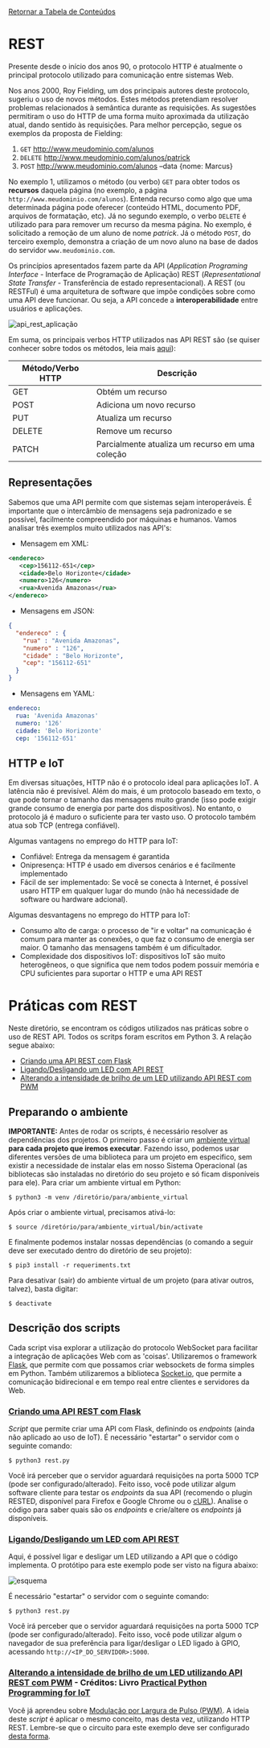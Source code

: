 [Retornar a Tabela de Conteúdos](./)
# REST
Presente desde o início dos anos 90, o protocolo HTTP é atualmente o principal protocolo utilizado para comunicação entre sistemas Web.

Nos anos 2000, Roy Fielding, um dos principais autores deste protocolo, sugeriu o uso de novos métodos. Estes métodos pretendiam resolver problemas relacionados à semântica durante as requisições. As sugestões permitiram o uso do HTTP de uma forma muito aproximada da utilização atual, dando sentido às requisições. Para melhor percepção, segue os exemplos da proposta de Fielding:
1. ```GET``` http://www.meudominio.com/alunos
2. ```DELETE``` http://www.meudominio.com/alunos/patrick
3. ```POST``` http://www.meudominio.com/alunos –data {nome: Marcus}

No exemplo 1, utilizamos o método (ou verbo) ```GET``` para obter todos os **recursos** daquela página (no exemplo, a página ```http://www.meudominio.com/alunos```). Entenda recurso como algo que uma determinada página pode oferecer (conteúdo HTML, documento PDF, arquivos de formatação, etc). Já no segundo exemplo, o verbo ```DELETE``` é utilizado para para remover um recurso da mesma página. No exemplo, é solicitado a remoção de um aluno de nome *patrick*. Já o método ```POST```, do terceiro exemplo, demonstra a criação de um novo aluno na base de dados do servidor ```www.meudominio.com```.

Os princípios apresentados fazem parte da API (*Application Programing Interface* - Interface de Programação de Aplicação) REST (*Representational State Transfer* - Transferência de estado representacional). A REST (ou RESTFul) é uma arquitetura de software que impõe condições sobre como uma API deve funcionar. Ou seja, a API concede a **interoperabilidade** entre usuários e aplicações.

![api_rest_aplicação](https://raw.githubusercontent.com/mvscti/GTI04015-COMPUTACAO_EM_NUVEM_E_IOT_I/main/REST/1623804399333.png)

Em suma, os principais verbos HTTP utilizados nas API REST são (se quiser conhecer sobre todos os métodos, leia mais [aqui](https://developer.mozilla.org/pt-BR/docs/Web/HTTP/Methods)):

| Método/Verbo HTTP| Descrição |
| -------- | ------- |
| GET | Obtém um recurso |
| POST | Adiciona um novo recurso |
|PUT | Atualiza um recurso |
|DELETE | Remove um recurso |
|PATCH | Parcialmente atualiza um recurso em uma coleção |

## Representações
Sabemos que uma API permite com que sistemas sejam  interoperáveis. É importante que o intercâmbio de mensagens seja padronizado e se possível, facilmente compreendido por máquinas e humanos. Vamos analisar três exemplos muito utilizados nas API's:

* Mensagem em XML:
```xml
<endereco>
   <cep>156112-651</cep>
   <cidade>Belo Horizonte</cidade>
   <numero>126</numero>
   <rua>Avenida Amazonas</rua>
</endereco>
```
* Mensagens em JSON:
```json
{
  "endereco" : {
    "rua" : "Avenida Amazonas",
    "numero" : "126",
    "cidade" : "Belo Horizonte",
    "cep": "156112-651" 
  }
}
```
* Mensagens em YAML:
```yaml
endereco:
  rua: 'Avenida Amazonas'
  numero: '126'
  cidade: 'Belo Horizonte'
  cep: '156112-651'
```

## HTTP e IoT
Em diversas situações, HTTP não é o protocolo ideal para aplicações IoT. A latência não é previsível. Além do mais, é um protocolo baseado em texto, o que pode tornar o tamanho das mensagens muito grande (isso pode exigir grande consumo de energia por parte dos dispositivos). No entanto, o protocolo já é maduro o suficiente para ter vasto uso. O protocolo também atua sob TCP (entrega confiável).

Algumas vantagens no emprego do HTTP para IoT:
* Confiável: Entrega da mensagem é garantida
* Onipresença: HTTP é usado em diversos cenários e é facilmente implementado
* Fácil de ser implementado: Se você se conecta à Internet, é possível usaro HTTP em qualquer lugar do mundo (não há necessidade de software ou hardware adcional).

Algumas desvantagens no emprego do HTTP para IoT:
* Consumo alto de carga: o processo de "ir e voltar" na comunicação é comum para manter as conexões, o que faz o consumo de energia ser maior. O tamanho das mensagens também é um dificultador.
* Complexidade dos dispositivos IoT: dispositivos IoT são muito heterogêneos, o que significa que nem todos podem possuir memória e CPU suficientes para suportar o HTTP e uma API REST


# Práticas com REST
Neste diretório, se encontram os códigos utilizados nas práticas sobre o uso de REST API. Todos os scritps foram escritos em Python 3. A relação segue abaixo:
* [Criando uma API REST com Flask](rest.py)
* [Ligando/Desligando um LED com API REST](led_rest.py)
* [Alterando a intensidade de brilho de um LED utilizando API REST com PWM](server_pwm.py)

## Preparando o ambiente
**IMPORTANTE:** Antes de rodar os scripts, é necessário resolver as dependências dos projetos. O primeiro passo é criar um [ambiente virtual](https://docs.python.org/pt-br/3/library/venv.html) <strong>para cada projeto que iremos executar</strong>. Fazendo isso, podemos usar diferentes versões de uma biblioteca para um projeto em especifico, sem existir a necessidade de instalar elas em nosso Sistema Operacional (as bibliotecas são instaladas no diretório do seu projeto e só ficam disponíveis para ele). Para criar um ambiente virtual em Python:

```
$ python3 -m venv /diretório/para/ambiente_virtual
```

Após criar o ambiente virtual, precisamos ativá-lo:


```
$ source /diretório/para/ambiente_virtual/bin/activate
```

E finalmente podemos instalar nossas dependências (o comando a seguir deve ser executado dentro do diretório de seu projeto):

```
$ pip3 install -r requeriments.txt 
```

Para desativar (sair) do ambiente virtual de um projeto (para ativar outros, talvez), basta digitar:
```
$ deactivate
```
## Descrição dos scripts
Cada script visa explorar a utilização do protocolo WebSocket para facilitar a integração de aplicações Web com as 'coisas'. Utilizaremos o framework [Flask](https://flask.palletsprojects.com/), que permite com que possamos criar websockets de forma simples em Python. Também utilizaremos a biblioteca [Socket.io](https://socket.io/), que permite a comunicação bidirecional e em tempo real entre clientes e servidores da Web.

### [Criando uma API REST com Flask](rest.py)
<em>Script</em> que permite criar uma API com Flask, definindo os <em>endpoints</em> (ainda não aplicado ao uso de IoT). É necessário "estartar" o servidor com o seguinte comando:
```
$ python3 rest.py 
```
Você irá perceber que o servidor aguardará requisições na porta 5000 TCP (pode ser configurado/alterado). Feito isso, você pode utilizar algum software cliente para testar os <em>endpoints</em> da sua API (recomendo o plugin RESTED, disponível para Firefox e Google Chrome ou o [cURL](https://pt.wikipedia.org/wiki/CURL)). Analise o código para saber quais são os <em>endpoints</em> e crie/altere os <em>endpoints</em> já disponíveis. 

### [Ligando/Desligando um LED com API REST](led_rest.py)
Aqui, é possível ligar e desligar um LED utilizando a API que o código implementa. O protótipo para este exemplo pode ser visto na figura abaixo:

![esquema](esquema.png)

 É necessário "estartar" o servidor com o seguinte comando:
```
$ python3 rest.py 
```
Você irá perceber que o servidor aguardará requisições na porta 5000 TCP (pode ser configurado/alterado). Feito isso, você pode utilizar algum o navegador de sua preferência para ligar/desligar o LED ligado à GPIO, acessando ```http://<IP_DO_SERVIDOR>:5000```.

### [Alterando a intensidade de brilho de um LED utilizando API REST com PWM](server_pwm.py) - Créditos: Livro [Practical Python Programming for IoT](https://github.com/PacktPublishing/Practical-Python-Programming-for-IoT)

Você já aprendeu sobre [Modulação por Largura de Pulso (PWM)](https://github.com/mvscti/GTI04015-COMPUTACAO_EM_NUVEM_E_IOT_I/tree/main/WebSockets#modula%C3%A7%C3%A3o-por-largura-de-pulso-pwm). A ideia deste <em>script</em> é aplicar o mesmo conceito, mas desta vez, utilizando HTTP REST. Lembre-se que o circuito para este exemplo deve ser configurado [desta forma](https://raw.githubusercontent.com/mvscti/GTI04015-COMPUTACAO_EM_NUVEM_E_IOT_I/main/WebSockets/esquema.png).

